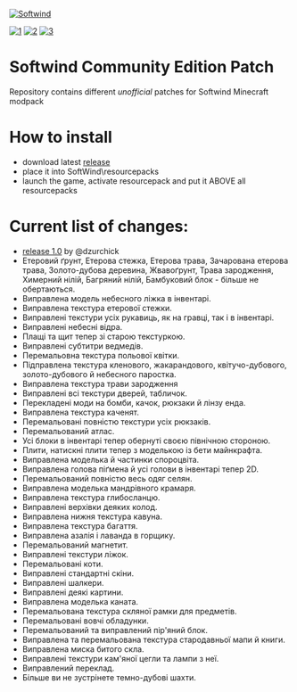 [![Softwind](https://github.com/user-attachments/assets/aeccaee7-6d1c-4cb4-96e9-524234dc6d9f)](https://discord.gg/SwP7WYnwjw)

[![1](https://img.shields.io/youtube/channel/subscribers/UCSEtX6XWlMkBSU3vuViKW7A?style=flat-square&label=Author's%20YouTube%3A%20Gedz)](https://www.youtube.com/@gedz)
[![2](https://img.shields.io/badge/Support-Modpack--Author-green?style=flat-square&link=https%3A%2F%2Fdonatello.to%2FGedz)](https://donatello.to/Gedz)
[![3](https://img.shields.io/badge/Modpack's-Discord-blue?style=flat-square&link=https%3A%2F%2Fdonatello.to%2FGedz)](https://discord.gg/SwP7WYnwjw)

# Softwind Community Edition Patch

Repository contains different *unofficial* patches for Softwind Minecraft modpack

# How to install
- download latest [release](https://github.com/dr3ams/Softwind-CE/releases)
- place it into SoftWind\resourcepacks
- launch the game, activate resourcepack and put it ABOVE all resourcepacks

# Current list of changes:
- [release 1.0](https://github.com/dr3ams/Softwind-CE/commit/9abe25d8de752626667143eda96160ac8cd095ca) by @dzurchick
- Етеровий ґрунт, Етерова стежка, Етерова трава, Зачарована етерова трава, Золото-дубова деревина, Жвавоґрунт, Трава зародження, Химерний нілій, Багряний нілій, Бамбуковий блок - більше не обертаються.
- Виправлена модель небесного ліжка в інвентарі.
- Виправлена текстура етерової стежки.
- Виправлені текстури усіх рукавиць, як на гравці, так і в інвентарі.
- Виправлені небесні відра.
- Плащі та щит тепер зі старою текстуркою.
- Виправлені субтитри ведмедів.
- Перемальовна текстура польової квітки.
- Підправлена текстура кленового, жакарандового, квітучо-дубового, золото-дубового й небесного паростка.
- Виправлена текстура трави зародження
- Виправлені всі текстури дверей, табличок.
- Перекладені моди на бомби, качок, рюкзаки й лінзу енда.
- Виправлена текстура каченят.
- Перемальовані повністю текстури усіх рюкзаків.
- Перемальований атлас.
- Усі блоки в інвентарі тепер обернуті своєю північною стороною.
- Плити, натискні плити тепер з моделькою із бети майнкрафта.
- Виправлена моделька й частинки спороцвіта.
- Виправлена голова піґмена й усі голови в інвентарі тепер 2D.
- Перемальований повністю весь одяг селян.
- Виправлена моделька мандрівного крамаря.
- Виправлена текстура глибосланцю.
- Виправлені верхівки деяких колод.
- Виправлена нижня текстура кавуна.
- Виправлена текстура багаття.
- Виправлена азалія і лаванда в горщику.
- Перемальований магнетит.
- Виправлені текстури ліжок.
- Перемальовані коти.
- Виправлені стандартні скіни.
- Виправлені шалкери.
- Виправлені деякі картини.
- Виправлена моделька каната.
- Перемальована текстура скляної рамки для предметів.
- Перемальовані вовчі обладунки.
- Перемальований та виправлений пір'яний блок.
- Виправлена та перемальована текстура стародавньої мапи й книги.
- Виправлена миска битого скла.
- Виправлені текстури кам'яної цегли та лампи з неї.
- Виправлений переклад.
- Більше ви не зустрінете темно-дубові шахти.
